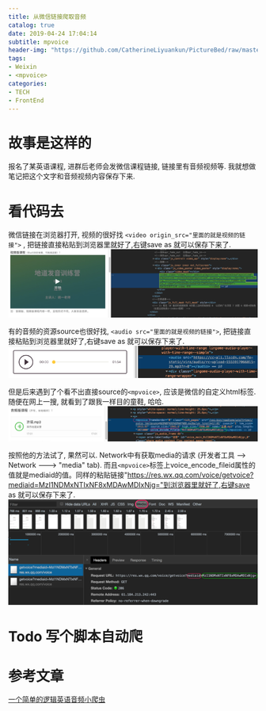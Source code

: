 ```yaml
---
title: 从微信链接爬取音频
catalog: true
date: 2019-04-24 17:04:14
subtitle: mpvoice
header-img: "https://github.com/CatherineLiyuankun/PictureBed/raw/master/blog/post/%E4%BB%8E%E5%BE%AE%E4%BF%A1%E9%93%BE%E6%8E%A5-mpvoice-%E7%88%AC%E5%8F%96%E9%9F%B3%E9%A2%91/header-html5-audio.jpg"
tags:
- Weixin
- <mpvoice>
categories:
- TECH
- FrontEnd
---
```

# 故事是这样的
报名了某英语课程, 进群后老师会发微信课程链接, 链接里有音频视频等. 我就想做笔记把这个文字和音频视频内容保存下来.

# 看代码去
微信链接在浏览器打开, 视频的很好找 `<video origin_src="里面的就是视频的链接">` , 把链接直接粘贴到浏览器里就好了,右键save as 就可以保存下来了.
![视频](https://github.com/CatherineLiyuankun/PictureBed/raw/master/blog/post/%E4%BB%8E%E5%BE%AE%E4%BF%A1%E9%93%BE%E6%8E%A5-mpvoice-%E7%88%AC%E5%8F%96%E9%9F%B3%E9%A2%91/%E8%A7%86%E9%A2%91.png)

有的音频的资源source也很好找, `<audio src="里面的就是视频的链接">`, 把链接直接粘贴到浏览器里就好了,右键save as 就可以保存下来了.
![音频1](https://github.com/CatherineLiyuankun/PictureBed/raw/master/blog/post/%E4%BB%8E%E5%BE%AE%E4%BF%A1%E9%93%BE%E6%8E%A5-mpvoice-%E7%88%AC%E5%8F%96%E9%9F%B3%E9%A2%91/%E9%9F%B3%E9%A2%911.png)

但是后来遇到了个看不出直接source的`<mpvoice>`, 应该是微信的自定义html标签. 随便在网上一搜, 就看到了跟我一样目的童鞋, 哈哈. 
![音频2](https://github.com/CatherineLiyuankun/PictureBed/raw/master/blog/post/%E4%BB%8E%E5%BE%AE%E4%BF%A1%E9%93%BE%E6%8E%A5-mpvoice-%E7%88%AC%E5%8F%96%E9%9F%B3%E9%A2%91/%E9%9F%B3%E9%A2%912.png)

按照他的方法试了, 果然可以. Network中有获取media的请求 (开发者工具 --> Network ---> "media" tab). 而且`<mpvoice>`标签上voice_encode_fileid属性的值就是mediaid的值。同样的粘贴链接"https://res.wx.qq.com/voice/getvoice?mediaid=MzI1NDMxNTIxNF8xMDAwMDIxNjg="到浏览器里就好了,右键save as 就可以保存下来了.
![request](https://github.com/CatherineLiyuankun/PictureBed/raw/master/blog/post/%E4%BB%8E%E5%BE%AE%E4%BF%A1%E9%93%BE%E6%8E%A5-mpvoice-%E7%88%AC%E5%8F%96%E9%9F%B3%E9%A2%91/request.png)

# Todo 写个脚本自动爬

# 参考文章
[一个简单的逻辑英语音频小爬虫](http://haijd.tech/golang/%E4%B8%80%E4%B8%AA%E7%AE%80%E5%8D%95%E7%9A%84%E9%80%BB%E8%BE%91%E8%8B%B1%E8%AF%AD%E9%9F%B3%E9%A2%91%E5%B0%8F%E7%88%AC%E8%99%AB/)
